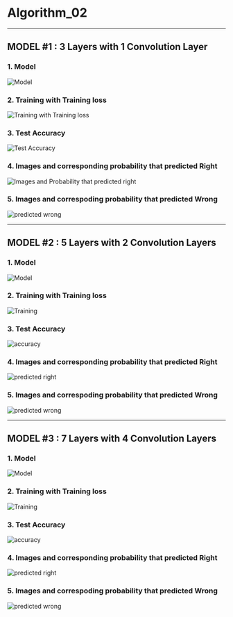 # Algorithm_02
- - -
## MODEL #1 : 3 Layers with 1 Convolution Layer
### 1. Model   
![Model](https://user-images.githubusercontent.com/85793926/121783043-a3beb380-cbe7-11eb-8ef5-86d631e9547a.PNG)   
### 2. Training with Training loss   
![Training with Training loss](https://user-images.githubusercontent.com/85793926/121783048-a8836780-cbe7-11eb-970c-c6a9384dab59.PNG)   
### 3. Test Accuracy   
![Test Accuracy](https://user-images.githubusercontent.com/85793926/121783051-ac16ee80-cbe7-11eb-9bf5-714ff2f6a264.PNG)   
### 4. Images and corresponding probability that predicted Right   
![Images and Probability that predicted right](https://user-images.githubusercontent.com/85793926/121783057-afaa7580-cbe7-11eb-9af6-8757d19fa011.PNG)   
### 5. Images and correspoding probability that predicted Wrong   
![predicted wrong](https://user-images.githubusercontent.com/85793926/121783074-b46f2980-cbe7-11eb-8769-d74031a9d610.PNG)   
- - -
## MODEL #2 : 5 Layers with 2 Convolution Layers   
### 1. Model   
![Model](https://user-images.githubusercontent.com/85793926/121783116-e08aaa80-cbe7-11eb-94a4-4505a384d8fa.PNG)   
### 2. Training with Training loss   
![Training](https://user-images.githubusercontent.com/85793926/121783122-e5e7f500-cbe7-11eb-9655-119a1af83ccb.PNG)   
### 3. Test Accuracy   
![accuracy](https://user-images.githubusercontent.com/85793926/121783124-ea141280-cbe7-11eb-95c0-a61424802fce.PNG)   
### 4. Images and corresponding probability that predicted Right   
![predicted right](https://user-images.githubusercontent.com/85793926/121783128-ee403000-cbe7-11eb-8d38-4b29b826538d.PNG)   
### 5. Images and correspoding probability that predicted Wrong   
![predicted wrong](https://user-images.githubusercontent.com/85793926/121783131-f13b2080-cbe7-11eb-92a5-89f651a7a3b7.PNG)   
- - -
## MODEL #3 : 7 Layers with 4 Convolution Layers   
### 1. Model   
![Model](https://user-images.githubusercontent.com/85793926/121783143-09ab3b00-cbe8-11eb-9699-07cab2c9ab21.PNG)   
### 2. Training with Training loss   
![Training](https://user-images.githubusercontent.com/85793926/121783146-0d3ec200-cbe8-11eb-884a-5d852dc0c325.PNG)   
### 3. Test Accuracy   
![accuracy](https://user-images.githubusercontent.com/85793926/121783151-162f9380-cbe8-11eb-8a9a-59474d2ac5bc.PNG)   
### 4. Images and corresponding probability that predicted Right   
![predicted right](https://user-images.githubusercontent.com/85793926/121783153-192a8400-cbe8-11eb-86de-78f63d487ae5.PNG)   
### 5. Images and correspoding probability that predicted Wrong   
![predicted wrong](https://user-images.githubusercontent.com/85793926/121783159-1b8cde00-cbe8-11eb-95cf-a441b2729b2e.PNG)   
